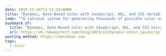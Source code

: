 ```yaml
---
date: 2019-12-16T13:52:52+0000
title: "Dynamic, Date-Based Color with JavaScript, HSL, and CSS Variables | Rob Weychert"
lede: "“A rational system for generating thousands of possible color schemes.”"
bookmark_of:
  title: "Dynamic, Date-Based Color with JavaScript, HSL, and CSS Variables | Rob …"
  url: https://v6.robweychert.com/blog/2019/12/dynamic-color-javascript-hsl/
posting_method: https://omnibear.com
tags:
  - color
---
```

